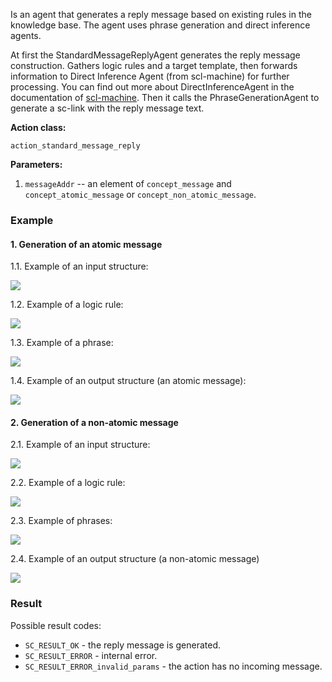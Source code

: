 Is an agent that generates a reply message based on existing rules in the knowledge base.
The agent uses phrase generation and direct inference agents.

At first the StandardMessageReplyAgent generates the reply message construction.
Gathers logic rules and a target template, then forwards information to Direct Inference Agent (from scl-machine) for further processing. You can find out more about DirectInferenceAgent in the documentation of [scl-machine](../subsystems/scl-machine.md).
Then it calls the PhraseGenerationAgent to generate a sc-link with the reply message text.

**Action class:**

`action_standard_message_reply`

**Parameters:**

1. `messageAddr` -- an element of `concept_message` and `concept_atomic_message` or `concept_non_atomic_message`.

### Example

#### 1. Generation of an atomic message

1.1. Example of an input structure:

<img src="../images/standardMessageReplyAgentAtomicInput.png"></img>

1.2. Example of a logic rule:

<img src="../images/standardMessageReplyAgentAtomicMessageRule.png"></img>

1.3. Example of a phrase:

<img src="../images/standardMessageReplyAgentAtomicPhrase.png"></img>

1.4. Example of an output structure (an atomic message):

<img src="../images/standardMessageReplyAgentAtomicMessageOutput.png"></img>

#### 2. Generation of a non-atomic message

2.1. Example of an input structure:

<img src="../images/standardMessageReplyAgentNonAtomicInput.png"></img>

2.2. Example of a logic rule:

<img src="../images/standardMessageReplyAgentNonAtomicMessageRule.png"></img>

2.3. Example of phrases:

<img src="../images/standardMessageReplyAgentNonAtomicPhrase.png"></img>

2.4. Example of an output structure (a non-atomic message)

<img src="../images/standardMessageReplyAgentNonAtomicMessageOutput.png"></img>

### Result

Possible result codes:
 
* `SC_RESULT_OK` - the reply message is generated.
* `SC_RESULT_ERROR` - internal error.
* `SC_RESULT_ERROR_invalid_params` - the action has no incoming message.
